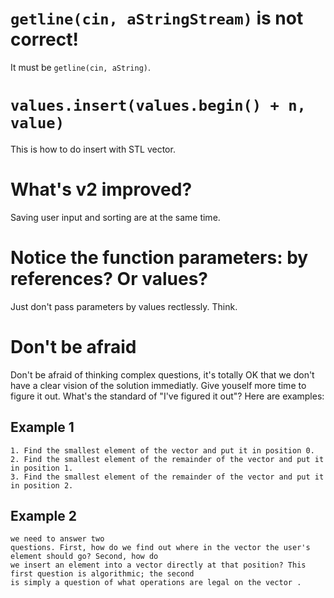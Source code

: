 # `getline(cin, aStringStream)` is not correct!

It must be `getline(cin, aString)`.

# `values.insert(values.begin() + n, value)`

This is how to do insert with STL vector.

# What's v2 improved?

Saving user input and sorting are at the same time.

# Notice the function parameters: by references? Or values?

Just don't pass parameters by values rectlessly. Think.

# Don't be afraid

Don't be afraid of thinking complex questions, it's totally OK that we don't have a clear vision of the solution immediatly. Give youself more time to figure it out. What's the standard of "I've figured it out"? Here are examples:

## Example 1

    1. Find the smallest element of the vector and put it in position 0.
    2. Find the smallest element of the remainder of the vector and put it in position 1.
    3. Find the smallest element of the remainder of the vector and put it in position 2.

## Example 2

    we need to answer two
    questions. First, how do we find out where in the vector the user's element should go? Second, how do
    we insert an element into a vector directly at that position? This first question is algorithmic; the second
    is simply a question of what operations are legal on the vector . 